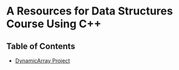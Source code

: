 # A Resources for Data Structures Course Using C++

## Table of Contents

- [DynamicArray Project](DynamicArray/README.md)
